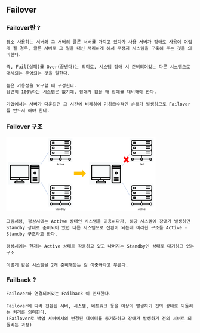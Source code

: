 ## Failover
###  Failover란 ?
```
평소 사용하는 서버와 그 서버의 클론 서버를 가지고 있다가 사용 서버가 장애로 사용이 어렵게 될 경우, 클론 서버로 그 일을 대신 처리하게 해서 무정지 시스템을 구축해 주는 것을 의미한다.

즉, Fail(실패)를 Over(끝낸다)는 의미로, 시스템 장애 시 준비되어있는 다른 시스템으로 대체되는 운영되는 것을 말한다.

높은 가용성을 요구할 때 구성한다.
당연히 100%라는 시스템은 없기에, 장애가 없을 때 장애를 대비해야 한다.

기업에서는 서버가 다운되면 그 시간에 비례하여 기하급수적인 손해가 발생하므로 Failover를 반드시 해야 한다.
```

### Failover 구조
<img src="./Images/Failover_instruction.png" width="400">

```
그림처럼, 평상시에는 Active 상태인 시스템을 이용하다가, 해당 시스템에 장애가 발생하면 Standby 상태로 준비되어 있던 다른 시스템으로 전환이 되는데 이러한 구조를 Active - Standby 구조라고 한다.

평상시에는 한개는 Active 상태로 작동하고 있고 나머지는 Standby인 상태로 대기하고 있는 구조

이렇게 같은 시스템을 2개 준비해놓는 걸 이중화라고 부른다.
```

### Failback ?
```
Failover와 연결되어있는 Failback 이 존재한다.

Failover에 따라 전환된 서버, 시스템, 네트워크 등을 이상이 발생하기 전의 상태로 되돌리는 처리를 의미한다.
(Failover로 백업 서버에서의 변경된 데이터를 동기화하고 장애가 발생하기 전의 서버로 되돌리는 과정)
```